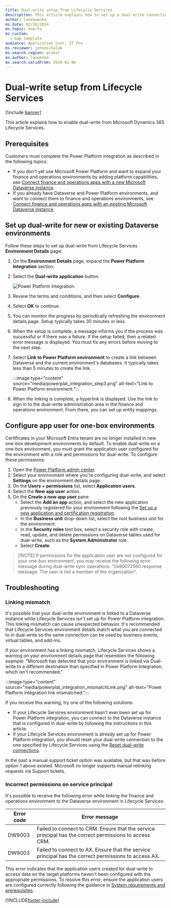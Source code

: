 ```yaml
---
title: Dual-write setup from Lifecycle Services
description: This article explains how to set up a dual-write connection from Microsoft Dynamics 365 Lifecycle Services.
author: laneswenka
ms.date: 02/16/2024
ms.topic: how-to
ms.custom: 
  - bap-template
audience: Application User, IT Pro
ms.reviewer: johnmichalak
ms.search.region: global
ms.author: laswenka
ms.search.validFrom: 2020-01-06
---
```



# Dual-write setup from Lifecycle Services

[!include [banner](../../includes/banner.md)]



This article explains how to enable dual-write from Microsoft Dynamics 365 Lifecycle Services.

## Prerequisites

Customers must complete the Power Platform integration as described in the following topics:

- If you don't yet use Microsoft Power Platform and want to expand your finance and operations environments by adding platform capabilities, see [Connect finance and operations apps with a new Microsoft Dataverse instance](../../power-platform/environment-lifecycle-connect-finops-new-dv.md).
- If you already have Dataverse and Power Platform environments, and want to connect them to finance and operations environments, see [Connect finance and operations apps with an existing Microsoft Dataverse instance](../../power-platform/environment-lifecycle-connect-finops-existing-dv.md).

## Set up dual-write for new or existing Dataverse environments

Follow these steps to set up dual-write from Lifecycle Services **Environment Details** page:

1. On the **Environment Details** page, expand the **Power Platform Integration** section.

2. Select the **Dual-write application** button.

    ![Power Platform Integration.](media/powerplat_integration_step2.png)

3. Review the terms and conditions, and then select **Configure**.

4. Select **OK** to continue.

5. You can monitor the progress by periodically refreshing the environment details page. Setup typically takes 30 minutes or less.  

6. When the setup is complete, a message informs you if the process was successful or if there was a failure. If the setup failed, then a related error message is displayed. You must fix any errors before moving to the next step.

7. Select **Link to Power Platform environment** to create a link between Dataverse and the current environment's databases. It typically takes less than 5 minutes to create the link.

    :::image type="content" source="media/powerplat_integration_step3.png" alt-text="Link to Power Platform environment.":::

8. When the linking is complete, a hyperlink is displayed. Use the link to sign in to the dual-write administration area in the finance and operations environment. From there, you can set up entity mappings.

## Configure app user for one-box environments
Certificates in your Microsoft Entra tenant are no longer installed in new one-box development environments by default. To enable dual-write on a one-box environment, you must grant the application user configured for the environment with a role and permissions for dual-write. To configure these permissions:
1. Open the [Power Platform admin center](https://admin.powerplatform.microsoft.com).
2. Select your environment where you're configuring dual-write, and select **Settings** on the environment details page.
3. On the **Users + permissions** list, select **Application users**.
4. Select the **New app user** action.
5. On the **Create a new app user** pane:
   - Select the **Add an app** action, and select the new application previously registered for your environment following the [Set up a new application and certification registration](../../dev-tools/secure-developer-vm.md#set-up-a-new-application-and-certificate-registration).
   - In the **Business unit** drop-down list, select the root business unit for the environment.
   - In the **Security roles** text box, select a security role with create, read, update, and delete permissions on Dataverse tables used for dual-write, such as the **System Administrator** role.
   - Select **Create**.

> [!NOTE] If permissions for the application user are not configured for your one-box environment, you may receive the following error message during dual-write sync operations:
> "0x80072560 response message: The user is not a member of the organization".

## Troubleshooting

### Linking mismatch

It's possible that your dual-write environment is linked to a Dataverse instance while Lifecycle Services isn't set up for Power Platform integration. This linking mismatch can cause unexpected behavior. It's recommended that Lifecycle Services environment details match what you are connected to in dual-write so the same connection can be used by business events, virtual tables, and add-ins.

If your environment has a linking mismatch, Lifecycle Services shows a warning on your environment details page that resembles the following example: "Microsoft has detected that your environment is linked via Dual-write to a different destination than specified in Power Platform Integration, which isn't recommended."

:::image type="content" source="media/powerplat_integration_mismatchLink.png" alt-text="Power Platform integration link mismatched.":::

If you receive this warning, try one of the following solutions:

- If your Lifecycle Services environment hasn't ever been set up for Power Platform integration, you can connect to the Dataverse instance that is configured in dual-write by following the instructions in this article.
- If your Lifecycle Services environment is already set up for Power Platform integration, you should reset your dual-write connection to the one specified by Lifecycle Services using the [Reset dual-write connections](/dynamics365/fin-ops-core/dev-itpro/data-entities/dual-write/reset).

In the past a manual support ticket option was available, but that was before option 1 above existed.  Microsoft no longer supports manual relinking requests via Support tickets.

### Incorrect permissions on service principal

It's possible to receive the following error while linking the finance and operations environment to the Dataverse environment in Lifecycle Services:

| Error code | Error message |
| --- | --- |
| DW9003 | Failed to connect to CRM. Ensure that the service principal has the correct permissions to access CRM.|
| DW9003 | Failed to connect to AX. Ensure that the service principal has the correct permissions to access AX. | 

This error indicates that the application users created for dual-write to access data on the target platforms haven't been configured with the appropriate permissions. To resolve this error, ensure the application users are configured correctly following the guidance in [System requirements and prerequisites](./requirements-and-prerequisites.md).

[!INCLUDE[footer-include](../../../../includes/footer-banner.md)]

